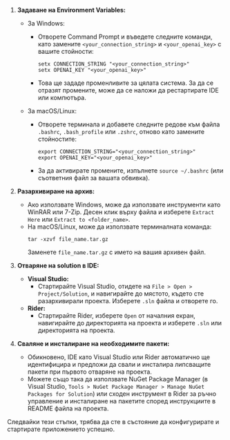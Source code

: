 1. **Задаване на Environment Variables:**
   - За Windows:
     - Отворете Command Prompt и въведете следните команди, като замените `<your_connection_string>` и `<your_openai_key>` с вашите стойности:
       ```
       setx CONNECTION_STRING "<your_connection_string>"
       setx OPENAI_KEY "<your_openai_key>"
       ```
     - Това ще зададе променливите за цялата система. За да се отразят промените, може да се наложи да рестартирате IDE или компютъра.

   - За macOS/Linux:
     - Отворете терминала и добавете следните редове към файла `.bashrc`, `.bash_profile` или `.zshrc`, отново като замените стойностите:
       ```
       export CONNECTION_STRING="<your_connection_string>"
       export OPENAI_KEY="<your_openai_key>"
       ```
     - За да активирате промените, изпълнете `source ~/.bashrc` (или съответния файл за вашата обвивка).

2. **Разархивиране на архив:**
   - Ако използвате Windows, може да използвате инструменти като WinRAR или 7-Zip. Десен клик върху файла и изберете `Extract Here` или `Extract to <folder_name>`.
   - На macOS/Linux, може да използвате терминалната команда:
     ```
     tar -xzvf file_name.tar.gz
     ```
     Заменете `file_name.tar.gz` с името на вашия архивен файл.

3. **Отваряне на solution в IDE:**
   - **Visual Studio:**
     - Стартирайте Visual Studio, отидете на `File > Open > Project/Solution`, и навигирайте до мястото, където сте разархивирали проекта. Изберете `.sln` файла и отворете го.
   - **Rider:**
     - Стартирайте Rider, изберете `Open` от началния екран, навигирайте до директорията на проекта и изберете `.sln` или директорията на проекта.

4. **Сваляне и инсталиране на необходимите пакети:**
   - Обикновено, IDE като Visual Studio или Rider автоматично ще идентифицира и предложи да свали и инсталира липсващите пакети при първото отваряне на проекта.
   - Можете също така да използвате NuGet Package Manager (в Visual Studio, `Tools > NuGet Package Manager > Manage NuGet Packages for Solution`) или сходен инструмент в Rider за ръчно управление и инсталиране на пакетите според инструкциите в README файла на проекта.

Следвайки тези стъпки, трябва да сте в състояние да конфигурирате и стартирате приложението   успешно.
